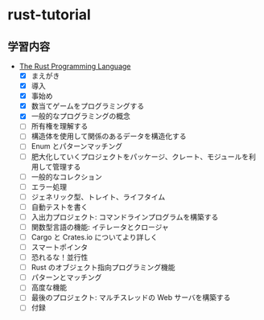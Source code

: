 # rust-tutorial

## 学習内容

- [The Rust Programming Language](https://doc.rust-jp.rs/book-ja/)
  - [x] まえがき
  - [x] 導入
  - [x] 事始め
  - [x] 数当てゲームをプログラミングする
  - [x] 一般的なプログラミングの概念
  - [ ] 所有権を理解する
  - [ ] 構造体を使用して関係のあるデータを構造化する
  - [ ] Enum とパターンマッチング
  - [ ] 肥大化していくプロジェクトをパッケージ、クレート、モジュールを利用して管理する
  - [ ] 一般的なコレクション
  - [ ] エラー処理
  - [ ] ジェネリック型、トレイト、ライフタイム
  - [ ] 自動テストを書く
  - [ ] 入出力プロジェクト: コマンドラインプログラムを構築する
  - [ ] 関数型言語の機能: イテレータとクロージャ
  - [ ] Cargo と Crates.io についてより詳しく
  - [ ] スマートポインタ
  - [ ] 恐れるな！並行性
  - [ ] Rust のオブジェクト指向プログラミング機能
  - [ ] パターンとマッチング
  - [ ] 高度な機能
  - [ ] 最後のプロジェクト: マルチスレッドの Web サーバを構築する
  - [ ] 付録
